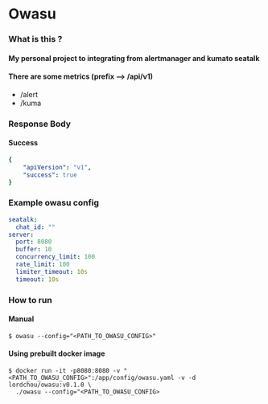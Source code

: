 # Owasu

### What is this ? 

#### My personal project to integrating from alertmanager and kumato seatalk

#### There are some metrics (prefix --> /api/v1)
- /alert
- /kuma

### Response Body

#### Success
```yaml
{
    "apiVersion": "v1",
    "success": true
}
```

### Example owasu config

```yaml
seatalk:
  chat_id: ""
server:
  port: 8080
  buffer: 10
  concurrency_limit: 100
  rate_limit: 100
  limiter_timeout: 10s
  timeout: 10s
```


### How to run

#### Manual
```shell
$ owasu --config="<PATH_TO_OWASU_CONFIG>"
```

#### Using prebuilt docker image

```shell
$ docker run -it -p8080:8080 -v "<PATH_TO_OWASU_CONFIG>":/app/config/owasu.yaml -v -d lordchou/owasu:v0.1.0 \
  ./owasu --config="<PATH_TO_OWASU_CONFIG>
```